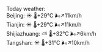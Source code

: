 Today weather:  
Beijing: ☀️   🌡️+29°C 🌬️↗11km/h  
Tianjin: ☀️   🌡️+29°C 🌬️↗11km/h  
Shijiazhuang: ⛅️  🌡️+32°C 🌬️↗6km/h  
Tangshan: ☀️   🌡️+31°C 🌬️↗10km/h  
